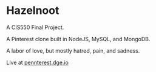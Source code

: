 Hazelnoot
=========

A CIS550 Final Project.

A Pinterest clone built in NodeJS, MySQL, and MongoDB.

A labor of love, but mostly hatred, pain, and sadness.

Live at [pennterest.dge.io](pennterest.dge.io)
